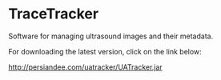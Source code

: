 TraceTracker
================

Software for managing ultrasound images and their metadata.

For downloading the latest version, click on the link below:

http://persiandee.com/uatracker/UATracker.jar